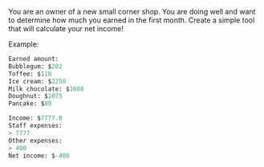You are an owner of a new small corner shop. You are doing well and want to determine how much you earned in the first month. Create a simple tool that will calculate your net income!

Example:
```python
Earned amount:
Bubblegum: $202
Toffee: $118
Ice cream: $2250
Milk chocolate: $1680
Doughnut: $1075
Pancake: $80

Income: $7777.0
Staff expenses:
> 7777
Other expenses:
> 400
Net income: $-400
```